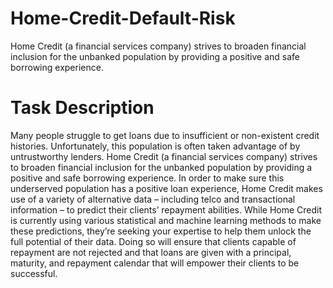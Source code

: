 # Home-Credit-Default-Risk
Home Credit (a financial services company) strives to broaden financial inclusion for the unbanked population by providing a positive and safe borrowing experience. 
# Task Description

Many people struggle to get loans due to insufficient or non-existent credit histories. Unfortunately, this population is often taken advantage of by untrustworthy lenders. Home Credit (a financial services company) strives to broaden financial inclusion for the unbanked population by providing a positive and safe borrowing experience. In order to make sure this underserved population has a positive loan experience, Home Credit makes use of a variety of alternative data – including telco and transactional information – to predict their clients’ repayment abilities. While Home Credit is currently using various statistical and machine learning methods to make these predictions, they’re seeking your expertise to help them unlock the full potential of their data. Doing so will ensure that clients capable of repayment are not rejected and that loans are given with a principal, maturity, and repayment calendar that will empower their clients to be successful.
